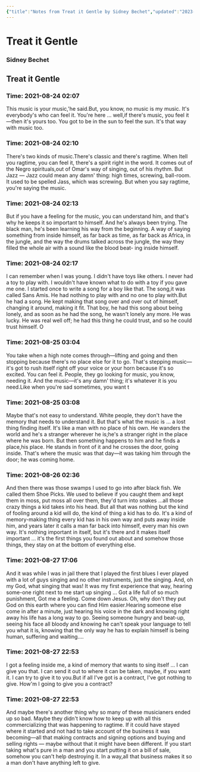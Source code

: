 ```yaml
---
{"title":"Notes from Treat it Gentle by Sidney Bechet","updated":"2023-01-30T23:48:01+06:00","created":"2021-08-28T06:01:35+06:00","dg-publish":true,"maturity":"reading-note","tags":["history","autobiography","jazz","music","american","reading-note"],"permalink":"/personal/reading/notes-and-highlights/treat-it-gentle-by-sidney-bechet/","dgPassFrontmatter":true,"noteIcon":"reading-note"}
---
```


# Treat it Gentle
### Sidney Bechet

## Treat it Gentle


### Time: 2021-08-24 02:07
This music is your music,'he said.But, you know, no music is my music. It's everybody's who can feel it. You're here … well,if there's music, you feel it—then it's yours too. You got to be in the sun to feel the sun. It's that way with music too.


### Time: 2021-08-24 02:10
There's two kinds of music.There's classic and there's ragtime. When Itell you ragtime, you can feel it, there's a spirit right in the word. It comes out of the Negro spirituals,out of Omar's way of singing, out of his rhythm. But Jazz — Jazz could mean any damn' thing: high times, screwing, ball-room. It used to be spelled Jass, which was screwing. But when you say ragtime, you're saying the music.


### Time: 2021-08-24 02:13
But if you have a feeling for the music, you can understand him, and that's why he keeps it so important to himself. And he's always been trying. The black man, he's been learning his way from the beginning. A way of saying something from inside himself, as far back as time, as far back as Africa, in the jungle, and the way the drums talked across the jungle, the way they filled the whole air with a sound like the blood beat- ing inside himself.


### Time: 2021-08-24 02:17
I can remember when I was young. I didn't have toys like others. I never had a toy to play with. I wouldn't have known what to do with a toy if you gave me one. I started once to write a song for a boy like that. The song,it was called Sans Amis. He had nothing to play with and no one to play with.But he had a song. He kept making that song over and over out of himself, changing it around, making it fit. That boy, he had this song about being lonely, and as soon as he had the song, he wasn't lonely any more. He was lucky. He was real well off; he had this thing he could trust, and so he could trust himself. O


### Time: 2021-08-25 03:04
You take when a high note comes through—lifting and going and then stopping because there's no place else for it to go. That's stepping music—it's got to rush itself right off your voice or your horn because it's so excited. You can feel it. People, they go looking for music, you know, needing it. And the music—it's any damn' thing; it's whatever it is you need.Like when you're sad sometimes, you want t


### Time: 2021-08-25 03:08
Maybe that's not easy to understand. White people, they don't have the memory that needs to understand it. But that's what the music is … a lost thing finding itself. It's like a man with no place of his own. He wanders the world and he's a stranger wherever he is;he's a stranger right in the place where he was born. But then something happens to him and he finds a place,his place. He stands in front of it and he crosses the door, going inside. That's where the music was that day—it was taking him through the door; he was coming home.


### Time: 2021-08-26 02:36
And then there was those swamps I used to go into after black fish. We called them Shoe Picks. We used to believe if you caught them and kept them in moss, put moss all over them, they'd turn into snakes …all those crazy things a kid takes into his head. But all that was nothing but the kind of fooling around a kid will do, the kind of thing a kid has to do. It's a kind of memory-making thing every kid has in his own way and puts away inside him, and years later it calls a man far back into himself, every man his own way. It's nothing important in itself, but it's there and it makes itself important … it's the first things you found out about and somehow those things, they stay on at the bottom of everything else.


### Time: 2021-08-27 17:06
And it was while I was in jail there that I played the first blues I ever played with a lot of guys singing and no other instruments, just the singing. And, oh my God, what singing that was! It was my first experience that way, hearing some-one right next to me start up singing … Got a life full of so much punishment, Got me a feeling. Come down Jesus. Oh, why don't they put God on this earth where you can find Him easier.Hearing someone else come in after a minute, just hearing his voice in the dark and knowing right away his life has a long way to go. Seeing someone hungry and beat-up, seeing his face all bloody and knowing he can't speak your language to tell you what it is, knowing that the only way he has to explain himself is being human, suffering and waiting….


### Time: 2021-08-27 22:53
I got a feeling inside me, a kind of memory that wants to sing itself … I can give you that. I can send it out to where it can be taken, maybe, if you want it. I can try to give it to you.But if all I've got is a contract, I've got nothing to give. How'm I going to give you a contract?


### Time: 2021-08-27 22:53
And maybe there's another thing why so many of these musicianers ended up so bad. Maybe they didn't know how to keep up with all this commercializing that was happening to ragtime. If it could have stayed where it started and not had to take account of the business it was becoming—all that making contracts and signing options and buying and selling rights — maybe without that it might have been different. If you start taking what's pure in a man and you start putting it on a bill of sale, somehow you can't help destroying it. In a way,all that business makes it so a man don't have anything left to give.



